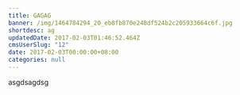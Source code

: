 ```yaml
---
title: GAGAG
banner: /img/1464784294_20_eb8fb870e248df524b2c205933664c6f.jpg
shortdesc: ag
updatedDate: 2017-02-03T01:46:52.464Z
cmsUserSlug: "12"
date: 2017-02-03T00:00:00+08:00
categories: null
---
```


asgdsagdsg